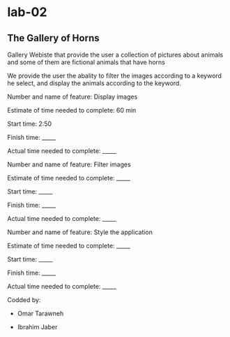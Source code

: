 # lab-02

## The Gallery of Horns

Gallery Webiste that provide the user a collection of pictures about animals and some of them are fictional animals that have horns

We provide the user the abality to filter the images according to a keyword he select, and display the animals according to the keyword.


Number and name of feature: Display images

Estimate of time needed to complete: 60 min

Start time: 2:50

Finish time: _____

Actual time needed to complete: _____



Number and name of feature: Filter images

Estimate of time needed to complete: _____

Start time: _____

Finish time: _____

Actual time needed to complete: _____



Number and name of feature: Style the application

Estimate of time needed to complete: _____

Start time: _____

Finish time: _____

Actual time needed to complete: _____






Codded by:

* Omar Tarawneh

* Ibrahim Jaber